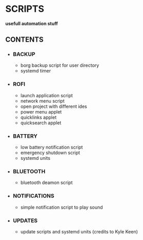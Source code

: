 # SCRIPTS 
#### usefull automation stuff 
##  CONTENTS
 - ### BACKUP
    - borg backup script for user directory
    - systemd timer
 - ### ROFI
    - launch application script
    - network menu script
    - open project with different ides
    - power menu applet
    - quicklinks applet
    - quicksearch applet
 - ### BATTERY
    - low battery notification script
    - emergency shutdown script
    - systemd units
 - ### BLUETOOTH
    - bluetooth deamon script
 - ### NOTIFICATIONS
    - simple notification script to play sound
 - ### UPDATES
    - update scripts and systemd units (credits to Kyle Keen)
    